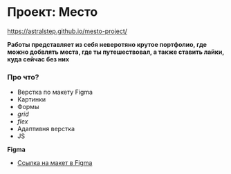 # Проект: Место

https://astralstep.github.io/mesto-project/

**Работы представляет из себя неверотяно крутое портфолио, где можно добвлять места, где ты путешествовал, а также ставить лайки, куда сейчас без них**

### Про что?

* Верстка по макету Figma
* Картинки
* Формы
* _grid_
* _flex_
* Адаптивня верстка
* JS

**Figma**

* [Ссылка на макет в Figma](https://www.figma.com/file/2cn9N9jSkmxD84oJik7xL7/JavaScript.-Sprint-4?node-id=0%3A1)
